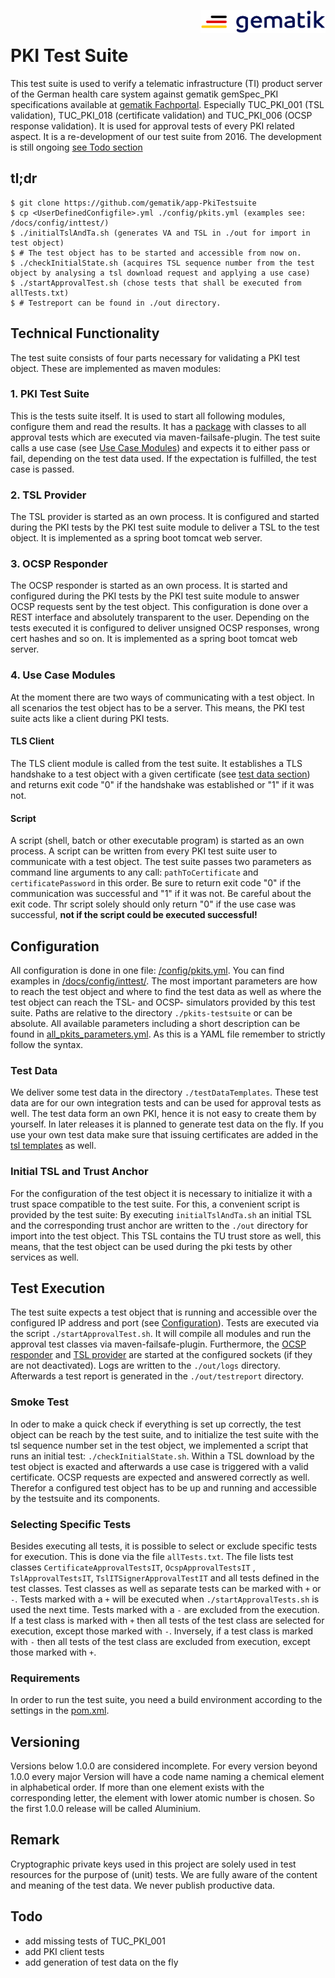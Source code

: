 <img align="right" width="200" height="37" src="docs/img/Gematik_Logo_Flag.png"/> <br />

# PKI Test Suite

This test suite is used to verify a telematic infrastructure (TI) product server of the German
health care system against gematik gemSpec_PKI specifications available
at [gematik Fachportal](https://fachportal.gematik.de/). Especially TUC_PKI_001 (TSL validation),
TUC_PKI_018 (certificate validation) and TUC_PKI_006 (OCSP response validation). It is used for
approval tests of every PKI related aspect. It is a re-development of our test suite from 2016. The
development is still ongoing [see Todo section](./README.md#todo)

## tl;dr

```console 
$ git clone https://github.com/gematik/app-PkiTestsuite
$ cp <UserDefinedConfigfile>.yml ./config/pkits.yml (examples see: /docs/config/inttest/)
$ ./initialTslAndTa.sh (generates VA and TSL in ./out for import in test object)
$ # The test object has to be started and accessible from now on.
$ ./checkInitialState.sh (acquires TSL sequence number from the test object by analysing a tsl download request and applying a use case)
$ ./startApprovalTest.sh (chose tests that shall be executed from allTests.txt)
$ # Testreport can be found in ./out directory.
```

## Technical Functionality

The test suite consists of four parts necessary for validating a PKI test object. These are
implemented as maven modules:

### 1. PKI Test Suite

This is the tests suite itself. It is used to start all following modules, configure them and read
the results. It has
a [package](pkits-testsuite/src/test/java/de/gematik/pki/pkits/testsuite/approval/) with classes to
all
approval tests which are executed via maven-failsafe-plugin. The test suite calls a use
case (see [Use Case Modules](./README.md#4-use-case-modules)) and expects it to either pass or fail,
depending on the test data used. If the expectation is fulfilled, the test case is passed.

### 2. TSL Provider

The TSL provider is started as an own process. It is configured and started during the PKI tests by
the PKI test suite module to deliver a TSL to the test object. It is implemented as a spring boot
tomcat web server.

### 3. OCSP Responder

The OCSP responder is started as an own process. It is started and configured during the PKI tests
by the PKI test suite module to answer OCSP requests sent by the test object. This configuration is
done over a REST interface and absolutely transparent to the user. Depending on the tests executed
it is configured to deliver unsigned OCSP responses, wrong cert hashes and so on. It is implemented
as a spring boot tomcat web server.

### 4. Use Case Modules

At the moment there are two ways of communicating with a test object. In all scenarios the test
object has to be a server. This means, the PKI test suite acts like a client during PKI tests.

#### TLS Client

The TLS client module is called from the test suite. It establishes a TLS handshake to a test object
with a given certificate (see [test data section](./README.md#test-data)) and returns exit code "0"
if the handshake was established or "1" if it was not.

#### Script

A script (shell, batch or other executable program) is started as an own process. A script
can be written from every PKI test suite user to communicate with a test object. The test suite
passes two parameters as command line arguments to any call: `pathToCertificate`
and `certificatePassword` in this order.
Be sure to return exit code "0" if the communication was successful and "1" if it was not. Be
careful about the exit code. Thr script solely should only return "0" if the use case was
successful, **not if the script could be executed successful!**

## Configuration

All configuration is done in one file: [/config/pkits.yml](./config/pkits.yml). You can find
examples in [/docs/config/inttest/](./docs/configs/inttest/). The most important parameters
are how to reach the test object and where to find the test data as well as where the test object
can reach the TSL- and OCSP- simulators provided by this test suite. Paths are relative to the
directory `./pkits-testsuite` or can be absolute. All available parameters including a short
description can be found in [all_pkits_parameters.yml](./docs/all_pkits_parameters.yml). As this is
a YAML file remember to strictly follow the syntax.

### Test Data

We deliver some test data in the directory `./testDataTemplates`. These test data are for our own
integration tests and can be used for approval tests as well. The test data form an own PKI, hence
it is not easy to create them by yourself. In later releases it is planned to generate test data on
the fly. If you use your own test data make sure that issuing certificates are added in the
[tsl templates](./testDataTemplates/tsl/) as well.

### Initial TSL and Trust Anchor

For the configuration of the test object it is necessary to initialize it with a trust space
compatible to the test suite. For this, a convenient script is provided by the test suite:
By executing `initialTslAndTa.sh` an initial TSL and the corresponding trust anchor are written to
the `./out` directory for import into the test object. This TSL contains the TU trust store as well,
this means, that the test object can be used during the pki tests by other services as well.

## Test Execution

The test suite expects a test object that is running and accessible over the configured IP address
and port (see [Configuration](./README.md#configuration)). Tests are executed via the
script `./startApprovalTest.sh`. It will compile all modules
and run the approval test classes via maven-failsafe-plugin. Furthermore,
the [OCSP responder](./README.md#3-ocsp-responder)
and [TSL provider](./README.md#2-tsl-provider) are started at the configured sockets (if they are
not deactivated). Logs are written to the `./out/logs` directory. Afterwards a test report is
generated in the `./out/testreport` directory.

### Smoke Test

In oder to make a quick check if everything is set up correctly, the test object can be reach by the
test suite, and to initialize the test suite with the tsl sequence number set in the test object, we
implemented a script that runs an initial test: `./checkInitialState.sh`. Within a TSL download by
the test object is exacted and afterwards a use case is triggered with a valid certificate. OCSP
requests are expected and answered correctly as well. Therefor a configured test object has to be up
and running and accessible by the testsuite and its components.

### Selecting Specific Tests

Besides executing all tests, it is possible to select or exclude specific tests for execution.
This is done via the file `allTests.txt`.
The file lists test classes `CertificateApprovalTestsIT`, `OcspApprovalTestsIT`
, `TslApprovalTestsIT`, `TslITSignerApprovalTestIT` and all tests defined in the test classes.
Test classes as well as separate tests can be marked with `+` or `-`.
Tests marked with a `+` will be executed when `./startApprovalTests.sh` is used the next time.
Tests marked with a `-` are excluded from the execution.
If a test class is marked with `+` then all tests of the test class are selected for execution,
except those marked with `-`.
Inversely, if a test class is marked with `-` then all tests of the test class are excluded from
execution, except those marked with `+`.

### Requirements

In order to run the test suite, you need a build environment according to the settings in
the [pom.xml](./pom.xml).

## Versioning

Versions below 1.0.0 are considered incomplete. For every version beyond 1.0.0 every major Version
will have a code name naming a chemical element in alphabetical order. If more than one element
exists with the corresponding letter, the element with lower atomic number is chosen. So the first
1.0.0 release will be called Aluminium.

## Remark

Cryptographic private keys used in this project are solely used in test resources for the purpose of
(unit) tests. We are fully aware of the content and meaning of the test data. We never publish
productive data.

## Todo

- add missing tests of TUC_PKI_001
- add PKI client tests
- add generation of test data on the fly
